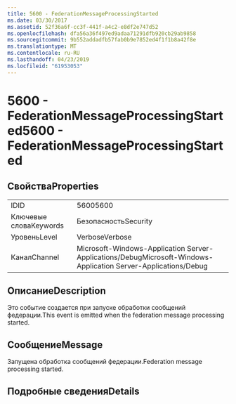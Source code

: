 ```yaml
---
title: 5600 - FederationMessageProcessingStarted
ms.date: 03/30/2017
ms.assetid: 52f36a6f-cc3f-441f-a4c2-e8df2e747d52
ms.openlocfilehash: dfa56a36f497ed9adaa71291dfb920cb29ab9858
ms.sourcegitcommit: 9b552addadfb57fab0b9e7852ed4f1f1b8a42f8e
ms.translationtype: MT
ms.contentlocale: ru-RU
ms.lasthandoff: 04/23/2019
ms.locfileid: "61953053"
---
```

# <a name="5600---federationmessageprocessingstarted"></a><span data-ttu-id="256ec-102">5600 - FederationMessageProcessingStarted</span><span class="sxs-lookup"><span data-stu-id="256ec-102">5600 - FederationMessageProcessingStarted</span></span>
## <a name="properties"></a><span data-ttu-id="256ec-103">Свойства</span><span class="sxs-lookup"><span data-stu-id="256ec-103">Properties</span></span>  
  
|||  
|-|-|  
|<span data-ttu-id="256ec-104">ID</span><span class="sxs-lookup"><span data-stu-id="256ec-104">ID</span></span>|<span data-ttu-id="256ec-105">5600</span><span class="sxs-lookup"><span data-stu-id="256ec-105">5600</span></span>|  
|<span data-ttu-id="256ec-106">Ключевые слова</span><span class="sxs-lookup"><span data-stu-id="256ec-106">Keywords</span></span>|<span data-ttu-id="256ec-107">Безопасность</span><span class="sxs-lookup"><span data-stu-id="256ec-107">Security</span></span>|  
|<span data-ttu-id="256ec-108">Уровень</span><span class="sxs-lookup"><span data-stu-id="256ec-108">Level</span></span>|<span data-ttu-id="256ec-109">Verbose</span><span class="sxs-lookup"><span data-stu-id="256ec-109">Verbose</span></span>|  
|<span data-ttu-id="256ec-110">Канал</span><span class="sxs-lookup"><span data-stu-id="256ec-110">Channel</span></span>|<span data-ttu-id="256ec-111">Microsoft-Windows-Application Server-Applications/Debug</span><span class="sxs-lookup"><span data-stu-id="256ec-111">Microsoft-Windows-Application Server-Applications/Debug</span></span>|  
  
## <a name="description"></a><span data-ttu-id="256ec-112">Описание</span><span class="sxs-lookup"><span data-stu-id="256ec-112">Description</span></span>  
 <span data-ttu-id="256ec-113">Это событие создается при запуске обработки сообщений федерации.</span><span class="sxs-lookup"><span data-stu-id="256ec-113">This event is emitted when the federation message processing started.</span></span>  
  
## <a name="message"></a><span data-ttu-id="256ec-114">Сообщение</span><span class="sxs-lookup"><span data-stu-id="256ec-114">Message</span></span>  
 <span data-ttu-id="256ec-115">Запущена обработка сообщений федерации.</span><span class="sxs-lookup"><span data-stu-id="256ec-115">Federation message processing started.</span></span>  
  
## <a name="details"></a><span data-ttu-id="256ec-116">Подробные сведения</span><span class="sxs-lookup"><span data-stu-id="256ec-116">Details</span></span>

